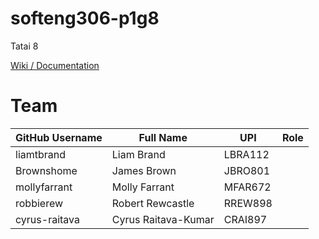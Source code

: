 # softeng306-p1g8
Tatai 8

[Wiki / Documentation](https://github.com/liamtbrand/softeng306-p1g8/wiki)

# Team
| GitHub Username | Full Name | UPI | Role |
| --------------- | --------- | --- | ---- |
| liamtbrand | Liam Brand | LBRA112 | |
| Brownshome | James Brown | JBRO801 |  |
| mollyfarrant | Molly Farrant | MFAR672 | |
| robbierew | Robert Rewcastle | RREW898 | |
| cyrus-raitava | Cyrus Raitava-Kumar | CRAI897 | |

